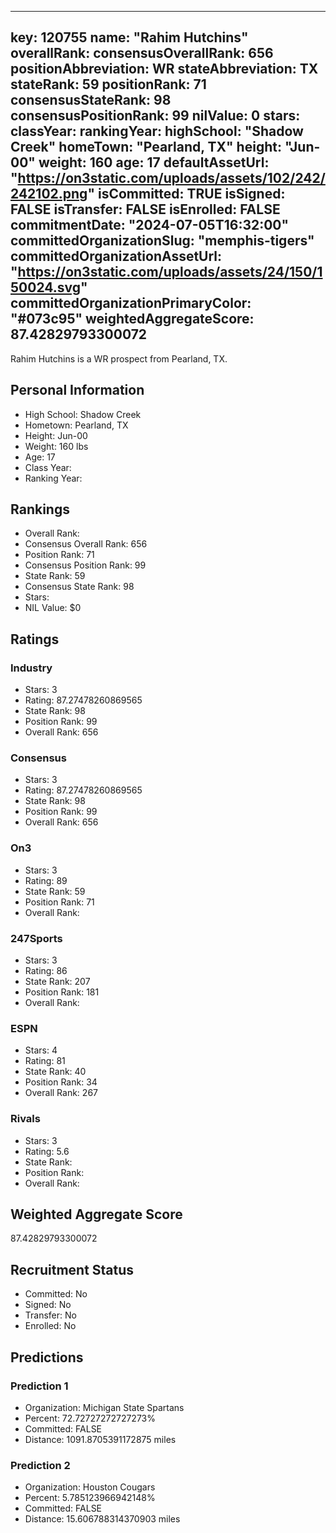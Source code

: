 ---
  key: 120755
  name: "Rahim Hutchins"
  overallRank: 
  consensusOverallRank: 656
  positionAbbreviation: WR
  stateAbbreviation: TX
  stateRank: 59
  positionRank: 71
  consensusStateRank: 98
  consensusPositionRank: 99
  nilValue: 0
  stars: 
  classYear: 
  rankingYear: 
  highSchool: "Shadow Creek"
  homeTown: "Pearland, TX"
  height: "Jun-00"
  weight: 160
  age: 17
  defaultAssetUrl: "https://on3static.com/uploads/assets/102/242/242102.png"
  isCommitted: TRUE
  isSigned: FALSE
  isTransfer: FALSE
  isEnrolled: FALSE
  commitmentDate: "2024-07-05T16:32:00"
  committedOrganizationSlug: "memphis-tigers"
  committedOrganizationAssetUrl: "https://on3static.com/uploads/assets/24/150/150024.svg"
  committedOrganizationPrimaryColor: "#073c95"
  weightedAggregateScore: 87.42829793300072
  ---
  
  Rahim Hutchins is a WR prospect from Pearland, TX.
  
  ## Personal Information
  - High School: Shadow Creek
  - Hometown: Pearland, TX
  - Height: Jun-00
  - Weight: 160 lbs
  - Age: 17
  - Class Year: 
  - Ranking Year: 
  
  ## Rankings
  - Overall Rank: 
  - Consensus Overall Rank: 656
  - Position Rank: 71
  - Consensus Position Rank: 99
  - State Rank: 59
  - Consensus State Rank: 98
  - Stars: 
  - NIL Value: $0
  
  ## Ratings
  
  ### Industry
  - Stars: 3
  - Rating: 87.27478260869565
  - State Rank: 98
  - Position Rank: 99
  - Overall Rank: 656
  
  ### Consensus
  - Stars: 3
  - Rating: 87.27478260869565
  - State Rank: 98
  - Position Rank: 99
  - Overall Rank: 656
  
  ### On3
  - Stars: 3
  - Rating: 89
  - State Rank: 59
  - Position Rank: 71
  - Overall Rank: 
  
  ### 247Sports
  - Stars: 3
  - Rating: 86
  - State Rank: 207
  - Position Rank: 181
  - Overall Rank: 
  
  ### ESPN
  - Stars: 4
  - Rating: 81
  - State Rank: 40
  - Position Rank: 34
  - Overall Rank: 267
  
  ### Rivals
  - Stars: 3
  - Rating: 5.6
  - State Rank: 
  - Position Rank: 
  - Overall Rank: 
  
  ## Weighted Aggregate Score
  87.42829793300072
  
  ## Recruitment Status
  - Committed: No
  - Signed: No
  - Transfer: No
  - Enrolled: No
  
  
  
  ## Predictions
  
  ### Prediction 1
  - Organization: Michigan State Spartans
  - Percent: 72.72727272727273%
  - Committed: FALSE
  - Distance: 1091.8705391172875 miles
  
  ### Prediction 2
  - Organization: Houston Cougars
  - Percent: 5.785123966942148%
  - Committed: FALSE
  - Distance: 15.606788314370903 miles
  